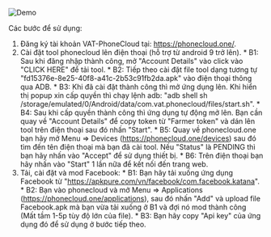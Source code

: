 ![Demo](./intro/reg-fb.gif)

Các bước để sử dụng:
  1. Đăng ký tài khoản VAT-PhoneCloud tại: https://phonecloud.one/.
  2. Cài đặt tool phonecloud lên điện thoại (hỗ trợ từ android 9 trở lên).
    * B1: Sau khi đăng nhập thành công, mở "Account Details" vào click vào "CLICK HERE" để tải tool.
    * B2: Tiếp theo cài đặt file tool dạng tương tự "fd15376e-8e25-40f8-a41c-2b53c91fb2da.apk" vào điện thoại thông qua ADB.
    * B3: Khi đã cài đặt thành công thì mở ứng dụng lên. Khi hiển thị popup xin cấp quyền thì chạy lệnh adb: "adb shell sh /storage/emulated/0/Android/data/com.vat.phonecloud/files/start.sh".
    * B4: Sau khi cấp quyền thành công thì ứng dụng tự động mở lên. Bạn cần quay về "Account Details" để copy token từ "Farmer token" và dán lên tool trên điện thoại sau đó nhấn "Start".
    * B5: Quay về phonecloud.one bạn hãy mở Menu => Devices (https://phonecloud.one/devices) sau đó tìm đến tên điện thoại mà bạn đã cài tool. Nếu "Status" là PENDING thì bạn hãy nhấn vào "Accept" để sử dụng thiết bị.
    * B6: Trên điện thoại bạn hãy nhấn vào "Start" 1 lần nữa để kết nối đến trang web.
  3. Tải, cài đặt và mod Facebook:
    * B1: Bạn hãy tải xuống ứng dụng Facebook từ "https://apkpure.com/vn/facebook/com.facebook.katana".
    * B2: Bạn vào phonecloud và mở Menu => Applications (https://phonecloud.one/applications), sau đó nhấn "Add" và upload file Facebook.apk mà bạn vừa tải xuống ở B1 và đợi nó mod thành công (Mất tầm 1-5p tùy độ lớn của file).
    * B3: Bạn hãy copy "Api key" của ứng dụng đó để sử dụng ở bước tiếp theo.
